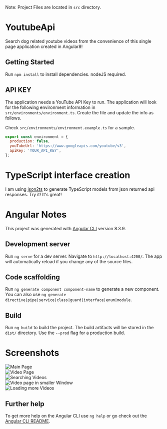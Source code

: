 Note: Project Files are located in `src` directory.

# YoutubeApi

Search dog related youtube videos from the convenience of this single page application created in Angular8!

## Getting Started

Run `npm install` to install dependencies. nodeJS required.

## API KEY

The application needs a YouTube API Key to run. The application will look for the following environment information in `src/environments/environment.ts`. Create the file and update the info as follows. 

Check `src/environments/environment.example.ts` for a sample.

```javascript
export const environment = {
  production: false,
  youTubeUrl: 'https://www.googleapis.com/youtube/v3',
  apiKey: 'YOUR_API_KEY',
};
```

# TypeScript interface creation

I am using [json2ts](http://www.json2ts.com/) to generate TypeScript models from json returned api responses. Try it! It's great!

# Angular Notes

This project was generated with [Angular CLI](https://github.com/angular/angular-cli) version 8.3.9.

## Development server

Run `ng serve` for a dev server. Navigate to `http://localhost:4200/`. The app will automatically reload if you change any of the source files.

## Code scaffolding

Run `ng generate component component-name` to generate a new component. You can also use `ng generate directive|pipe|service|class|guard|interface|enum|module`.

## Build

Run `ng build` to build the project. The build artifacts will be stored in the `dist/` directory. Use the `--prod` flag for a production build.

# Screenshots

<div style="display:grid">
  <img style="grid-template-columns: 1fr 1fr 1fr;" src="https://raw.githubusercontent.com/mushfiq814/youtube-data-api-dogVids/master/src/assets/screens/main-wide.png?raw=true" alt="Main Page">
  <img style="grid-template-columns: 1fr 1fr 1fr;" src="https://raw.githubusercontent.com/mushfiq814/youtube-data-api-dogVids/master/src/assets/screens/video-wide.png?raw=true" alt="Video Page">
  <img style="grid-template-columns: 1fr 1fr 1fr;" src="https://raw.githubusercontent.com/mushfiq814/youtube-data-api-dogVids/master/src/assets/screens/search-video-narrow.png?raw=true" alt="Searching Videos">
  <img style="grid-template-columns: 1fr 1fr 1fr;" src="https://raw.githubusercontent.com/mushfiq814/youtube-data-api-dogVids/master/src/assets/screens/video-narrow.png?raw=true" alt="Video page in smaller Window">
  <img style="grid-template-columns: 1fr 1fr 1fr;" src="https://raw.githubusercontent.com/mushfiq814/youtube-data-api-dogVids/master/src/assets/screens/loading.png?raw=true" alt="Loading more Videos">
</div>

## Further help

To get more help on the Angular CLI use `ng help` or go check out the [Angular CLI README](https://github.com/angular/angular-cli/blob/master/README.md).
